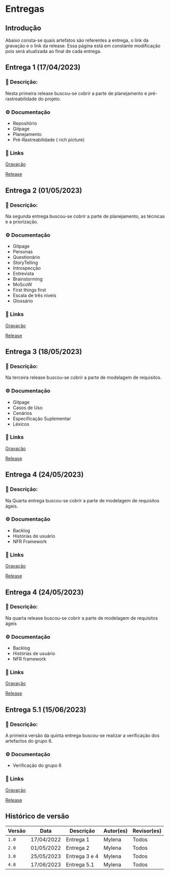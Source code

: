 # Entregas

## Introdução

 Abaixo consta-se quais artefatos são referentes a entrega, o link da gravação e o link da release. Essa página está em constante modificação pois será atualizada ao final de cada entrega.

## Entrega 1 (17/04/2023)
### 📖 Descrição: 
Nesta primeira release buscou-se cobrir a parte de planejamento e pré-rastreabilidade do projeto.  
### ⚙️ Documentação
- Repositório
 - Gitpage
- Planejamento    
- Pré-Rastreabilidade ( rich picture)
### 🔗 Links
[Gravação](https://www.youtube.com/watch?v=nXzaoptwyAE)

[Release](https://github.com/Requisitos-de-Software/2023.1-Crunchyroll/releases/tag/Crunchyroll)

## Entrega 2 (01/05/2023)
### 📖 Descrição: 
Na segunda entrega buscou-se cobrir a parte de planejamento, as técnicas e a priorização.
### ⚙️ Documentação
- Gitpage  
- Personas
- Questionário
- StoryTelling
- Introspecção
- Entrevista
- Brainstorming
- MoScoW
- First things first
- Escala de três níveis
- Glossário

### 🔗 Links
[Gravação](https://www.youtube.com/watch?v=vCXc620S378)

[Release](https://github.com/Requisitos-de-Software/2023.1-Simplenote/releases/tag/SimpleNote)


## Entrega 3 (18/05/2023)
### 📖 Descrição: 
Na terceira release buscou-se cobrir a parte de modelagem de requisitos.
### ⚙️ Documentação
- Gitpage
- Casos de Uso
- Cenários
- Especificação Suplementar
- Léxicos

### 🔗 Links
[Gravação](https://www.youtube.com/watch?v=ezyo9w8Pc14)

[Release](https://github.com/Requisitos-de-Software/2023.1-Simplenote/releases/tag/Simplenote)

## Entrega 4 (24/05/2023)
### 📖 Descrição: 
Na Quarta entrega buscou-se cobrir a parte de modelagem de requisitos ágeis.
### ⚙️ Documentação
- Backlog
- Histórias de usuário
- NFR Framework

### 🔗 Links
[Gravação](hhttps://www.youtube.com/watch?v=aXE6jrN7GOM)

[Release](https://github.com/Requisitos-de-Software/2023.1-Simplenote/releases/tag/Simplenote4)



## Entrega  4  (24/05/2023)
### 📖 Descrição: 
Na quarta release buscou-se cobrir a parte de modelagem de requisitos ágeis
### ⚙️ Documentação
- Backlog  
- Histórias de usuário
- NFR framework


### 🔗 Links
[Gravação](https://youtu.be/aXE6jrN7GOM)

[Release](https://github.com/Requisitos-de-Software/2023.1-Simplenote/releases/tag/Simplenote4)

## Entrega  5.1  (15/06/2023)
### 📖 Descrição: 
A primeira versão da quinta entrega buscou-se realizar a verificação dos artefactos do grupo 6.
### ⚙️ Documentação
- Verificação do grupo 6


### 🔗 Links
[Gravação](https://www.youtube.com/watch?v=96LKBbCr9mk)

[Release](https://github.com/Requisitos-de-Software/2023.1-Simplenote/releases/tag/Simplenote5.1)


## Histórico de versão

| Versão | Data | Descrição| Autor(es)| Revisor(es)
|--|--|--|--|--|
| `1.0`|17/04/2022|Entrega 1| Mylena| Todos
| `2.0`|01/05/2022|Entrega 2 | Mylena| Todos
| `3.0`| 25/05/2023| Entrega 3 e 4| Mylena | Todos
| `4.0`| 17/06/2023| Entrega 5.1| Mylena | Todos




